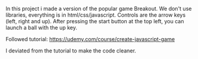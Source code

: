 In this project i made a version of the popular game Breakout.
We don't use libraries, everything is in html/css/javascript.
Controls are the arrow keys (left, right and up).
After pressing the start button at the top left, you can launch a ball with the up key.

Followed tutorial: https://udemy.com/course/create-javascript-game

I deviated from the tutorial to make the code cleaner.
